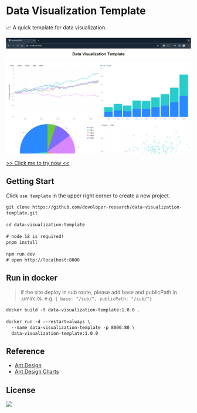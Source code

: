 # Data Visualization Template

📈 A quick template for data visualization.

![](./.github/image/preview.png)

[>> Click me to try now <<](https://research.dovolopor.com/data-visualization-template/)

## Getting Start

Click `use template` in the upper right corner to create a new project.

```shell
git clone https://github.com/dovolopor-research/data-visualization-template.git

cd data-visualization-template

# node 18 is required!
pnpm install

npm run dev
# open http://localhost:8000
```

## Run in docker

> if the site deploy in sub route, please add base and publicPath in .umirc.ts.
> e.g. `{ base: "/sub/", publicPath: "/sub/"}`

```shell
docker build -t data-visualization-template:1.0.0 .

docker run -d --restart=always \
  --name data-visualization-template -p 8000:80 \
  data-visualization-template:1.0.0
```

## Reference

- [Ant Design](https://ant-design.antgroup.com/index-cn)
- [Ant Design Charts](https://ant-design-charts-next.antgroup.com/)

## License

[![](https://award.dovolopor.com?lt=License&rt=MIT&rbc=green)](./LICENSE)
